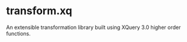 # transform.xq

An extensible transformation library built using XQuery 3.0 higher order
functions.
